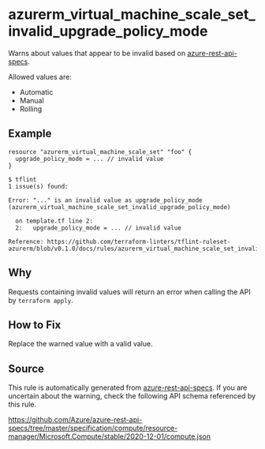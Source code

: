 <!--- This file generated by `tools/apispec-rule-gen/main.go`. DO NOT EDIT --->

# azurerm_virtual_machine_scale_set_invalid_upgrade_policy_mode

Warns about values that appear to be invalid based on [azure-rest-api-specs](https://github.com/Azure/azure-rest-api-specs).

Allowed values are:
- Automatic
- Manual
- Rolling

## Example

```hcl
resource "azurerm_virtual_machine_scale_set" "foo" {
  upgrade_policy_mode = ... // invalid value
}
```

```
$ tflint
1 issue(s) found:

Error: "..." is an invalid value as upgrade_policy_mode (azurerm_virtual_machine_scale_set_invalid_upgrade_policy_mode)

  on template.tf line 2:
  2:   upgrade_policy_mode = ... // invalid value

Reference: https://github.com/terraform-linters/tflint-ruleset-azurerm/blob/v0.1.0/docs/rules/azurerm_virtual_machine_scale_set_invalid_upgrade_policy_mode.md

```

## Why

Requests containing invalid values will return an error when calling the API by `terraform apply`.

## How to Fix

Replace the warned value with a valid value.

## Source

This rule is automatically generated from [azure-rest-api-specs](https://github.com/Azure/azure-rest-api-specs). If you are uncertain about the warning, check the following API schema referenced by this rule.

https://github.com/Azure/azure-rest-api-specs/tree/master/specification/compute/resource-manager/Microsoft.Compute/stable/2020-12-01/compute.json
